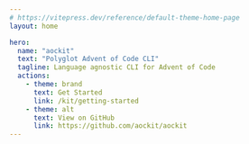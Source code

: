 ```yaml
---
# https://vitepress.dev/reference/default-theme-home-page
layout: home

hero:
  name: "aockit"
  text: "Polyglot Advent of Code CLI"
  tagline: Language agnostic CLI for Advent of Code
  actions:
    - theme: brand
      text: Get Started
      link: /kit/getting-started
    - theme: alt
      text: View on GitHub
      link: https://github.com/aockit/aockit
---
```

